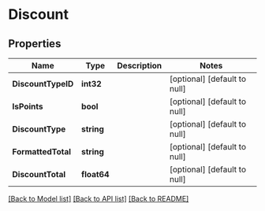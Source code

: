 # Discount

## Properties
Name | Type | Description | Notes
------------ | ------------- | ------------- | -------------
**DiscountTypeID** | **int32** |  | [optional] [default to null]
**IsPoints** | **bool** |  | [optional] [default to null]
**DiscountType** | **string** |  | [optional] [default to null]
**FormattedTotal** | **string** |  | [optional] [default to null]
**DiscountTotal** | **float64** |  | [optional] [default to null]

[[Back to Model list]](../README.md#documentation-for-models) [[Back to API list]](../README.md#documentation-for-api-endpoints) [[Back to README]](../README.md)


